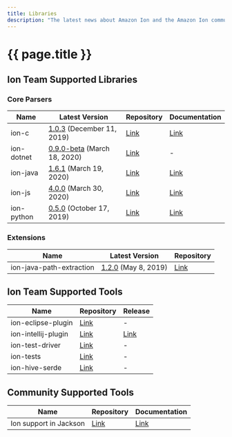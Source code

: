 ```yaml
---
title: Libraries
description: "The latest news about Amazon Ion and the Amazon Ion community."
---
```


# {{ page.title }}

## Ion Team Supported Libraries

### Core Parsers

| Name | Latest Version | Repository | Documentation |
|------|----------------|------|---------------|
| ion-c | [1.0.3](https://github.com/amzn/ion-c/releases/latest) (December 11, 2019) | [Link](https://github.com/amzn/ion-c) | [Link](https://amzn.github.io/ion-c/) |
| ion-dotnet | [0.9.0-beta](https://github.com/amzn/ion-dotnet/releases/latest) (March 18, 2020) | [Link](https://github.com/amzn/ion-dotnet) | - |
| ion-java | [1.6.1](https://github.com/amzn/ion-java/releases/latest) (March 19, 2020) | [Link](https://github.com/amzn/ion-java) | [Link](https://www.javadoc.io/doc/com.amazon.ion/ion-java/) |
| ion-js | [4.0.0](https://github.com/amzn/ion-js/releases/latest) (March 30, 2020) | [Link](https://github.com/amzn/ion-js) | [Link](https://amzn.github.io/ion-js/api/) |
| ion-python | [0.5.0](https://github.com/amzn/ion-python/releases/latest) (October 17, 2019) | [Link](https://github.com/amzn/ion-python) | [Link](https://ion-python.readthedocs.io/en/latest/amazon.ion.html) |

### Extensions

| Name | Latest Version | Repository |
|------|------|---------|
| ion-java-path-extraction | [1.2.0](https://github.com/amzn/ion-java-path-extraction/releases/latest) (May 8, 2019) | [Link](https://github.com/amzn/ion-java-path-extraction) |

## Ion Team Supported Tools

| Name | Repository | Release |
|------|------|---------|
| ion-eclipse-plugin | [Link](https://github.com/amzn/ion-eclipse-plugin) | - |
| ion-intellij-plugin | [Link](https://github.com/amzn/ion-intellij-plugin) | [Link](https://plugins.jetbrains.com/plugin/8409-amazon-ion-intellij-idea-plugin) |
| ion-test-driver | [Link](https://github.com/amzn/ion-test-driver) | - |
| ion-tests | [Link](https://github.com/amzn/ion-tests) | - |
| ion-hive-serde | [Link](https://github.com/amzn/ion-hive-serde) | - |

## Community Supported Tools

| Name | Repository | Documentation |
|------|------------|---------------|
| Ion support in Jackson |  [Link](https://github.com/FasterXML/jackson-dataformats-binary/tree/master/ion) | [Link](http://fasterxml.github.io/jackson-dataformats-binary/javadoc/ion/2.9/) |
